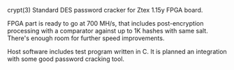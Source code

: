 
crypt(3) Standard DES password cracker for Ztex 1.15y FPGA board.

FPGA part is ready to go at 700 MH/s, that includes post-encryption processing with a comparator against up to 1K hashes with same salt. There's enough room for further speed improvements.

Host software includes test program written in C. It is planned an integration with some good password cracking tool.
